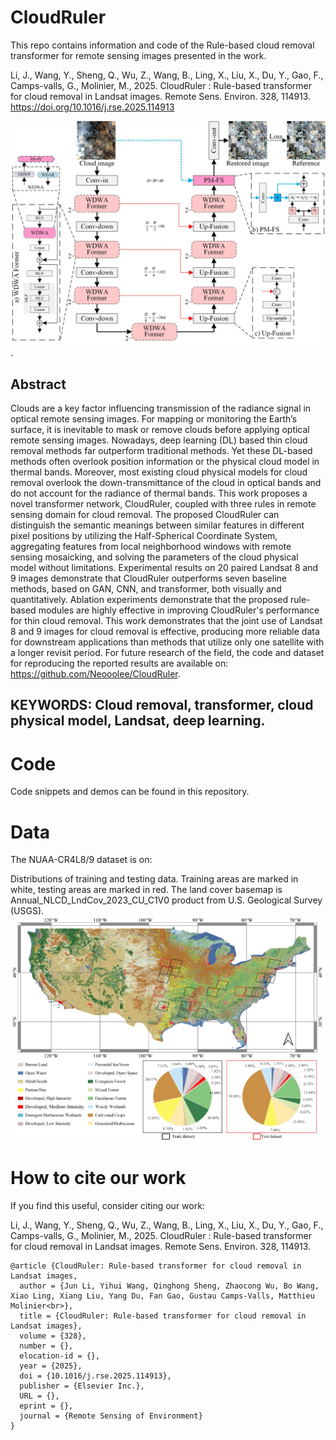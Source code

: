 # CloudRuler

This repo contains information and code of the Rule-based cloud removal transformer for remote sensing images presented in the work.

Li, J., Wang, Y., Sheng, Q., Wu, Z., Wang, B., Ling, X., Liu, X., Du, Y., Gao, F., Camps-valls, G., Molinier, M., 2025. CloudRuler : Rule-based transformer for cloud removal in Landsat images. Remote Sens. Environ. 328, 114913. https://doi.org/10.1016/j.rse.2025.114913

![CloudRuler.jpg](https://github.com/Neooolee/CloudRuler/blob/main/Model.jpg).

## Abstract
Clouds are a key factor influencing transmission of the radiance signal in optical remote sensing images. For mapping or monitoring the Earth’s surface, it is inevitable to mask or remove clouds before applying optical remote sensing images. Nowadays, deep learning (DL) based thin cloud removal methods far outperform traditional methods. Yet these DL-based methods often overlook position information or the physical cloud model in thermal bands. Moreover, most existing cloud physical models for cloud removal overlook the down-transmittance of the cloud in optical bands and do not account for the radiance of thermal bands. This work proposes a novel transformer network, CloudRuler, coupled with three rules in remote sensing domain for cloud removal. The proposed CloudRuler can distinguish the semantic meanings between similar features in different pixel positions by utilizing the Half-Spherical Coordinate System, aggregating features from local neighborhood windows with remote sensing mosaicking, and solving the parameters of the cloud physical model without limitations. Experimental results on 20 paired Landsat 8 and 9 images demonstrate that CloudRuler outperforms seven baseline methods, based on GAN, CNN, and transformer, both visually and quantitatively. Ablation experiments demonstrate that the proposed rule-based modules are highly effective in improving CloudRuler's performance for thin cloud removal. This work demonstrates that the joint use of Landsat 8 and 9 images for cloud removal is effective, producing more reliable data for downstream applications than methods that utilize only one satellite with a longer revisit period. For future research of the field, the code and dataset for reproducing the reported results are available on: https://github.com/Neooolee/CloudRuler.

## KEYWORDS: Cloud removal, transformer, cloud physical model, Landsat, deep learning.

# Code

Code snippets and demos can be found in this repository. 

# Data
The NUAA-CR4L8/9 dataset is on:

Distributions of training and testing data. Training areas are marked in white, testing areas are marked in red. The land cover basemap is Annual_NLCD_LndCov_2023_CU_C1V0 product from U.S. Geological Survey (USGS). 
![NUAA-CR4L8/9.jpg](https://github.com/Neooolee/CloudRuler/blob/main/Data.jpg) 


# How to cite our work
If you find this useful, consider citing our work:

Li, J., Wang, Y., Sheng, Q., Wu, Z., Wang, B., Ling, X., Liu, X., Du, Y., Gao, F., Camps-valls, G., Molinier, M., 2025. CloudRuler : Rule-based transformer for cloud removal in Landsat images. Remote Sens. Environ. 328, 114913.

```
@article {CloudRuler: Rule-based transformer for cloud removal in Landsat images,
  author = {Jun Li, Yihui Wang, Qinghong Sheng, Zhaocong Wu, Bo Wang, Xiao Ling, Xiang Liu, Yang Du, Fan Gao, Gustau Camps-Valls, Matthieu Molinier<br>},
  title = {CloudRuler: Rule-based transformer for cloud removal in Landsat images},
  volume = {328},
  number = {},
  elocation-id = {},
  year = {2025},
  doi = {10.1016/j.rse.2025.114913},
  publisher = {Elsevier Inc.},
  URL = {},
  eprint = {},
  journal = {Remote Sensing of Environment}
}
```
